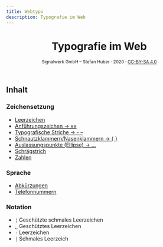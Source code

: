 ```yaml
---
title: Webtypo
description: Typografie im Web
---
```


<header>

# Typografie im Web

<small>Signalwerk GmbH – Stefan Huber · 2020 · [CC-BY-SA 4.0](https://creativecommons.org/licenses/by-sa/4.0/)</small>

</header>



## Inhalt

### Zeichensetzung
* [Leerzeichen](./leerzeichen/)
* [Anführungszeichen → «»](./anfuehrungszeichen/)
* [Typografische Striche → - –](./striche/)
* [Schnautzklammern/Nasenklammern → { }](./schnautzklammern/)
* [Auslassungspunkte (Ellipse) → …](./auslassungspunkte/)
* [Schrägstrich](./schraegstrich/)
* [Zahlen](./zahlen/)


### Sprache
* [Abkürzungen](./abkuerzungen/)
* [Telefonnummern](./telefonnummern/)


### Notation
* `¦` Geschützte schmales Leerzeichen
* `␣` Geschütztes Leerzeichen
* `·` Leerzeichen
* `┊` Schmales Leerzeich
